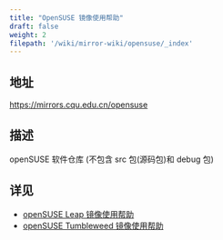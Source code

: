 ```yaml
---
title: "OpenSUSE 镜像使用帮助"
draft: false
weight: 2
filepath: '/wiki/mirror-wiki/opensuse/_index'
---
```

## 地址
https://mirrors.cqu.edu.cn/opensuse
## 描述
openSUSE 软件仓库 (不包含 src 包(源码包)和 debug 包)
## 详见
- [openSUSE Leap 镜像使用帮助](/wiki/mirror-wiki/opensuse/leap)
- [openSUSE Tumbleweed 镜像使用帮助](/wiki/mirror-wiki/opensuse/tumbleweed)
